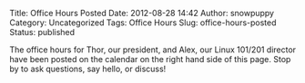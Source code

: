 Title: Office Hours Posted
Date: 2012-08-28 14:42
Author: snowpuppy
Category: Uncategorized
Tags: Office Hours
Slug: office-hours-posted
Status: published

The office hours for Thor, our president, and Alex, our Linux 101/201
director have been posted on the calendar on the right hand side of this
page. Stop by to ask questions, say hello, or discuss!
